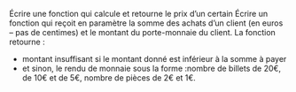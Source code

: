 Écrire une fonction qui calcule et retourne le prix d’un certain Écrire un fonction qui reçoit en paramètre la somme des achats d’un client (en euros – pas de centimes) et le montant du porte-monnaie du client.
La fonction retourne :
 - montant insuffisant si le montant donné est inférieur à la somme à payer
 - et sinon, le rendu de monnaie sous la forme :nombre de billets de 20€, de 10€ et de 5€, nombre de pièces de 2€ et 1€.

